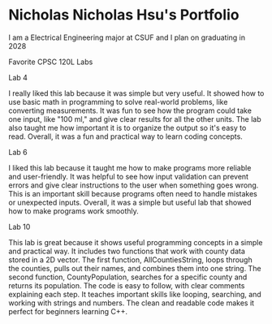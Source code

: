 # Nicholas Nicholas Hsu's Portfolio

I am a Electrical Engineering major at CSUF and I plan on graduating in 2028

Favorite CPSC 120L Labs

Lab 4

I really liked this lab because it was simple but very useful. It showed how to use basic math in programming to solve real-world problems, like converting measurements. It was fun to see how the program could take one input, like "100 ml," and give clear results for all the other units. The lab also taught me how important it is to organize the output so it's easy to read. Overall, it was a fun and practical way to learn coding concepts.

Lab 6

I liked this lab because it taught me how to make programs more reliable and user-friendly. It was helpful to see how input validation can prevent errors and give clear instructions to the user when something goes wrong. This is an important skill because programs often need to handle mistakes or unexpected inputs. Overall, it was a simple but useful lab that showed how to make programs work smoothly.

Lab 10

This lab is great because it shows useful programming concepts in a simple and practical way. It includes two functions that work with county data stored in a 2D vector. The first function, AllCountiesString, loops through the counties, pulls out their names, and combines them into one string. The second function, CountyPopulation, searches for a specific county and returns its population. The code is easy to follow, with clear comments explaining each step. It teaches important skills like looping, searching, and working with strings and numbers. The clean and readable code makes it perfect for beginners learning C++.
